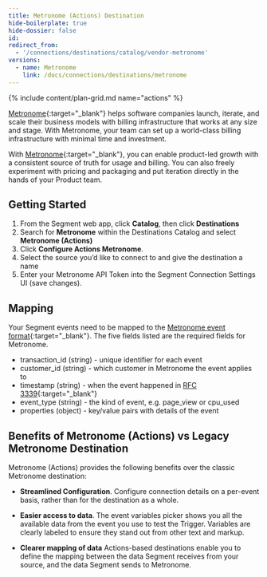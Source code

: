 ```yaml
---
title: Metronome (Actions) Destination
hide-boilerplate: true
hide-dossier: false
id: 
redirect_from:
  - '/connections/destinations/catalog/vendor-metronome'
versions:
  - name: Metronome
    link: /docs/connections/destinations/metronome
---
```

{% include content/plan-grid.md name="actions" %}

[Metronome](https://www.metronome.com){:target="_blank"} helps software companies launch, iterate, and scale their business models with billing infrastructure that works at any size and stage. With Metronome, your team can set up a world-class billing infrastructure with minimal time and investment.

With [Metronome](https://www.metronome.com){:target="_blank"}, you can enable product-led growth with a consistent source of truth for usage and billing. You can also freely experiment with pricing and packaging and put iteration directly in the hands of your Product team.

## Getting Started

1. From the Segment web app, click **Catalog**, then click **Destinations** 
2. Search for **Metronome** within the Destinations Catalog and select **Metronome (Actions)**
3. Click **Configure Actions Metronome**.
4. Select the source you’d like to connect to and give the destination a name
5. Enter your Metronome API Token into the Segment Connection Settings UI (save changes).

## Mapping

Your Segment events need to be mapped to the [Metronome event format](https://docs.metronome.com/getting-usage-data-into-metronome/overview/){:target="_blank"}. The five fields listed are the required fields for Metronome.

* transaction_id (string) - unique identifier for each event
* customer_id  (string) - which customer in Metronome the event applies to
* timestamp (string) - when the event happened in [RFC 3339](https://www.ietf.org/rfc/rfc3339.txt){:target="_blank"}
* event_type (string) - the kind of event, e.g. page_view or cpu_used
* properties (object) - key/value pairs with details of the event


## Benefits of Metronome (Actions) vs Legacy Metronome Destination 
Metronome (Actions) provides the following benefits over the classic Metronome destination:

- **Streamlined Configuration**. Configure connection details on a per-event basis, rather than for the destination as a whole. 

- **Easier access to data**. The event variables picker shows you all the available data from the event you use to test the Trigger. Variables are clearly labeled to ensure they stand out from other text and markup.

- **Clearer mapping of data** Actions-based destinations enable you to define the mapping between the data Segment receives from your source, and the data Segment sends to Metronome.